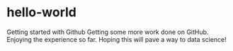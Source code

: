 # hello-world
Getting started with Github
Getting some more work done on GitHub. Enjoying the experience so far. Hoping this will pave a way to data science!
